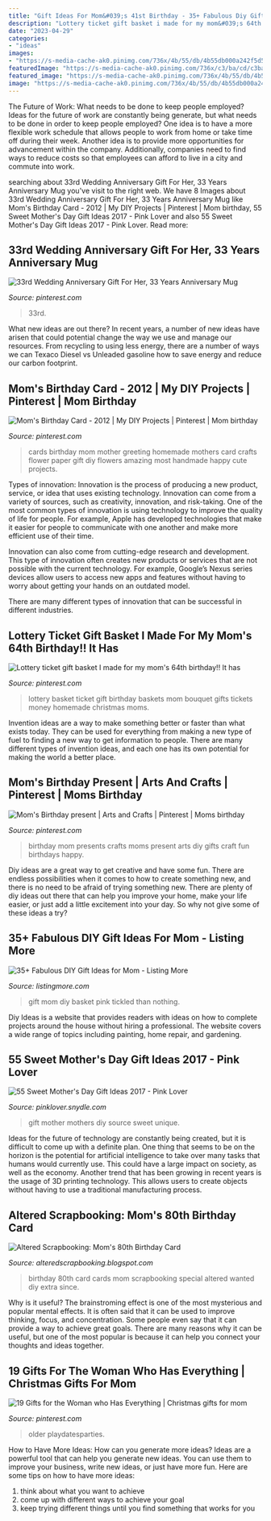```yaml
---
title: "Gift Ideas For Mom&#039;s 41st Birthday - 35+ Fabulous Diy Gift Ideas For Mom"
description: "Lottery ticket gift basket i made for my mom&#039;s 64th birthday!! it has"
date: "2023-04-29"
categories:
- "ideas"
images:
- "https://s-media-cache-ak0.pinimg.com/736x/4b/55/db/4b55db000a242f5d5a72f32e177733f3.jpg"
featuredImage: "https://s-media-cache-ak0.pinimg.com/736x/c3/ba/cd/c3bacd3ad582bf078f11d521e3fd95ad.jpg"
featured_image: "https://s-media-cache-ak0.pinimg.com/736x/4b/55/db/4b55db000a242f5d5a72f32e177733f3.jpg"
image: "https://s-media-cache-ak0.pinimg.com/736x/4b/55/db/4b55db000a242f5d5a72f32e177733f3.jpg"
---
```



The Future of Work: What needs to be done to keep people employed?
Ideas for the future of work are constantly being generate, but what needs to be done in order to keep people employed? One idea is to have a more flexible work schedule that allows people to work from home or take time off during their week. Another idea is to provide more opportunities for advancement within the company. Additionally, companies need to find ways to reduce costs so that employees can afford to live in a city and commute into work.

	

		
searching about 33rd Wedding Anniversary Gift For Her, 33 Years Anniversary Mug you've visit to the right web. We have 8 Images about 33rd Wedding Anniversary Gift For Her, 33 Years Anniversary Mug like Mom&#039;s Birthday Card - 2012 | My DIY Projects | Pinterest | Mom birthday, 55 Sweet Mother&#039;s Day Gift Ideas 2017 - Pink Lover and also 55 Sweet Mother&#039;s Day Gift Ideas 2017 - Pink Lover. Read more:
		
    
## 33rd Wedding Anniversary Gift For Her, 33 Years Anniversary Mug

<img loading=lazy src="https://i.pinimg.com/736x/9f/f6/26/9ff626234130c7417d30e51dbf0bbbc3.jpg" onerror="this.onerror=null;this.src='https://tse3.mm.bing.net/th?id=OIP.Hoz2qrNgrs5rmz3RO_duQgHaGS&amp;pid=15.1';" alt="33rd Wedding Anniversary Gift For Her, 33 Years Anniversary Mug">

_Source: pinterest.com_

>33rd. 

	

What new ideas are out there?
In recent years, a number of new ideas have arisen that could potential change the way we use and manage our resources. From recycling to using less energy, there are a number of ways we can Texaco Diesel vs Unleaded gasoline how to save energy and reduce our carbon footprint.

    
## Mom&#039;s Birthday Card - 2012 | My DIY Projects | Pinterest | Mom Birthday

<img loading=lazy src="https://s-media-cache-ak0.pinimg.com/736x/4b/55/db/4b55db000a242f5d5a72f32e177733f3.jpg" onerror="this.onerror=null;this.src='https://tse2.mm.bing.net/th?id=OIP.swZ9R8YqQ449QDnCL2DabgHaJ3&amp;pid=15.1';" alt="Mom&#039;s Birthday Card - 2012 | My DIY Projects | Pinterest | Mom birthday">

_Source: pinterest.com_

>cards birthday mom mother greeting homemade mothers card crafts flower paper gift diy flowers amazing most handmade happy cute projects. 

	

Types of innovation:
Innovation is the process of producing a new product, service, or idea that uses existing technology. Innovation can come from a variety of sources, such as creativity, innovation, and risk-taking. 
One of the most common types of innovation is using technology to improve the quality of life for people. For example, Apple has developed technologies that make it easier for people to communicate with one another and make more efficient use of their time. 

Innovation can also come from cutting-edge research and development. This type of innovation often creates new products or services that are not possible with the current technology. For example, Google’s Nexus series devices allow users to access new apps and features without having to worry about getting your hands on an outdated model. 

There are many different types of innovation that can be successful in different industries.

    
## Lottery Ticket Gift Basket I Made For My Mom&#039;s 64th Birthday!! It Has

<img loading=lazy src="https://i.pinimg.com/originals/f2/3b/80/f23b802d28b373ceda61e0ef567a6d5b.jpg" onerror="this.onerror=null;this.src='https://tse3.mm.bing.net/th?id=OIP.Vk7w1G27RrhIl3ispp4PagHaJ4&amp;pid=15.1';" alt="Lottery ticket gift basket I made for my mom&#039;s 64th birthday!! It has">

_Source: pinterest.com_

>lottery basket ticket gift birthday baskets mom bouquet gifts tickets money homemade christmas moms. 

	

Invention ideas are a way to make something better or faster than what exists today. They can be used for everything from making a new type of fuel to finding a new way to get information to people. There are many different types of invention ideas, and each one has its own potential for making the world a better place.

    
## Mom&#039;s Birthday Present | Arts And Crafts | Pinterest | Moms Birthday

<img loading=lazy src="https://s-media-cache-ak0.pinimg.com/736x/c3/ba/cd/c3bacd3ad582bf078f11d521e3fd95ad.jpg" onerror="this.onerror=null;this.src='https://tse4.mm.bing.net/th?id=OIP.odW8cT0ZG3b1ZHH3reIArwHaFh&amp;pid=15.1';" alt="Mom&#039;s Birthday present | Arts and Crafts | Pinterest | Moms birthday">

_Source: pinterest.com_

>birthday mom presents crafts moms present arts diy gifts craft fun birthdays happy. 

	

Diy ideas are a great way to get creative and have some fun. There are endless possibilities when it comes to how to create something new, and there is no need to be afraid of trying something new. There are plenty of diy ideas out there that can help you improve your home, make your life easier, or just add a little excitement into your day. So why not give some of these ideas a try?

    
## 35+ Fabulous DIY Gift Ideas For Mom - Listing More

<img loading=lazy src="http://listingmore.com/wp-content/uploads/2016/11/diy-gift-ideas-for-mom/30-diy-gift-ideas-for-mom.jpg" onerror="this.onerror=null;this.src='https://tse3.mm.bing.net/th?id=OIP.Bix5qNG_crBnyhnU0PM8-gHaLD&amp;pid=15.1';" alt="35+ Fabulous DIY Gift Ideas for Mom - Listing More">

_Source: listingmore.com_

>gift mom diy basket pink tickled than nothing. 

	

Diy Ideas is a website that provides readers with ideas on how to complete projects around the house without hiring a professional. The website covers a wide range of topics including painting, home repair, and gardening. 

    
## 55 Sweet Mother&#039;s Day Gift Ideas 2017 - Pink Lover

<img loading=lazy src="http://pinklover.snydle.com/files/2016/10/mothers-day-unique-gift-ideas.jpg" onerror="this.onerror=null;this.src='https://tse3.mm.bing.net/th?id=OIP.0jcxA0hdQmzRIisuORysuwAAAA&amp;pid=15.1';" alt="55 Sweet Mother&#039;s Day Gift Ideas 2017 - Pink Lover">

_Source: pinklover.snydle.com_

>gift mother mothers diy source sweet unique. 

	

Ideas for the future of technology are constantly being created, but it is difficult to come up with a definite plan. One thing that seems to be on the horizon is the potential for artificial intelligence to take over many tasks that humans would currently use. This could have a large impact on society, as well as the economy. Another trend that has been growing in recent years is the usage of 3D printing technology. This allows users to create objects without having to use a traditional manufacturing process.

    
## Altered Scrapbooking: Mom&#039;s 80th Birthday Card

<img loading=lazy src="http://1.bp.blogspot.com/-vgsUHlpxNOc/UB09VHxp9bI/AAAAAAAACbc/BsaLrE_62eo/s1600/Card_Moms80thBD_001.jpg" onerror="this.onerror=null;this.src='https://tse2.mm.bing.net/th?id=OIP.XR0wUOltXQ4HSPoORbe4SgHaJU&amp;pid=15.1';" alt="Altered Scrapbooking: Mom&#039;s 80th Birthday Card">

_Source: alteredscrapbooking.blogspot.com_

>birthday 80th card cards mom scrapbooking special altered wanted diy extra since. 

	

Why is it useful?
The brainstroming effect is one of the most mysterious and popular mental effects. It is often said that it can be used to improve thinking, focus, and concentration. Some people even say that it can provide a way to achieve great goals. There are many reasons why it can be useful, but one of the most popular is because it can help you connect your thoughts and ideas together.

    
## 19 Gifts For The Woman Who Has Everything | Christmas Gifts For Mom

<img loading=lazy src="https://i.pinimg.com/736x/7b/5f/cc/7b5fcca26af8a6af2992c3d859ba0ac2.jpg" onerror="this.onerror=null;this.src='https://tse3.mm.bing.net/th?id=OIP.atIT3loO9aJkw4plXJUzNwHaLG&amp;pid=15.1';" alt="19 Gifts for the Woman who Has Everything | Christmas gifts for mom">

_Source: pinterest.com_

>older playdatesparties. 

	

How to Have More Ideas: How can you generate more ideas?
Ideas are a powerful tool that can help you generate new ideas. You can use them to improve your business, write new ideas, or just have more fun. Here are some tips on how to have more ideas: 
1. think about what you want to achieve 
2. come up with different ways to achieve your goal 
3. keep trying different things until you find something that works for you 

